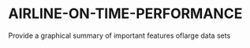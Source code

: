 # AIRLINE-ON-TIME-PERFORMANCE


Provide a graphical summary of important features oflarge data sets 
